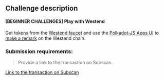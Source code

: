 ## Challenge description
#### [BEGINNER CHALLENGES] Play with Westend
Get tokens from the <a href="https://wiki.polkadot.network/docs/en/learn-DOT#getting-westies">Westend faucet</a> and use the <a href="https://polkadot.js.org/apps/#/extrinsics?wss://westend-rpc.polkadot.io">Polkadot-JS Apps UI</a> to <a href="https://substrate.dev/rustdocs/v2.0.0-rc6/frame_system/enum.Call.html#variant.remark">make a remark</a> on the Westend chain.
### Submission requirements:
> Provide a link to the transaction on Subscan.<br/>

 [Link to the transaction on Subscan](https://westend.subscan.io/extrinsic/2972906-2)
